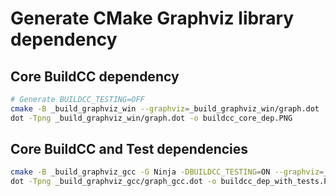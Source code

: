 # Generate CMake Graphviz library dependency

## Core BuildCC dependency
```bash
# Generate BUILDCC_TESTING=OFF
cmake -B _build_graphviz_win --graphviz=_build_graphviz_win/graph.dot
dot -Tpng _build_graphviz_win/graph.dot -o buildcc_core_dep.PNG
```

## Core BuildCC and Test dependencies
```bash
cmake -B _build_graphviz_gcc -G Ninja -DBUILDCC_TESTING=ON --graphviz=_build_graphviz_gcc/graph_gcc.dot
dot -Tpng _build_graphviz_gcc/graph_gcc.dot -o buildcc_dep_with_tests.PNG
```

